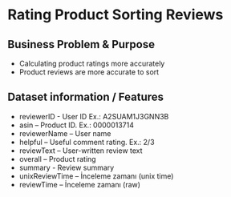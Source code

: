 # Rating Product Sorting Reviews

## Business Problem & Purpose

*  Calculating product ratings more accurately
* Product reviews are more accurate to sort

## Dataset information / Features

* reviewerID - User ID Ex.: A2SUAM1J3GNN3B
* asin – Product ID. Ex.: 0000013714
* reviewerName – User name
* helpful – Useful comment rating. Ex.: 2/3
* reviewText – User-written review text
* overall – Product rating
* summary - Review summary
* unixReviewTime – İnceleme zamanı (unix time)
* reviewTime – İnceleme zamanı (raw)
